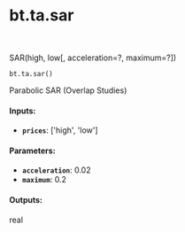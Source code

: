 <div itemscope itemtype="http://developers.google.com/ReferenceObject">
<meta itemprop="name" content="bt.ta.sar" />
<meta itemprop="path" content="Stable" />
</div>

# bt.ta.sar

<!-- Insert buttons and diff -->

<table class="tfo-notebook-buttons tfo-api nocontent" align="left">

</table>



SAR(high, low[, acceleration=?, maximum=?])

<pre class="devsite-click-to-copy prettyprint lang-py tfo-signature-link">
<code>bt.ta.sar()
</code></pre>



<!-- Placeholder for "Used in" -->

Parabolic SAR (Overlap Studies)

#### Inputs:


* <b>`prices`</b>: ['high', 'low']


#### Parameters:


* <b>`acceleration`</b>: 0.02
* <b>`maximum`</b>: 0.2


#### Outputs:

real
